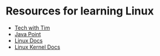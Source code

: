 # Resources for learning Linux
- [Tech with Tim](https://www.youtube.com/watch?v=ebHX9c75H8I&list=PLzMcBGfZo4-nUIIMsz040W_X-03QH5c5h)
- [Java Point](https://www.javatpoint.com/linux-tutorial)
- [Linux Docs](https://docs.kernel.org/)
- [Linux Kernel Docs](https://docs.kernel.org/)